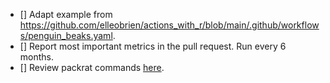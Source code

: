 * [] Adapt example from https://github.com/elleobrien/actions_with_r/blob/main/.github/workflows/penguin_beaks.yaml.  
* [] Report most important metrics in the pull request. Run every 6 months.  
* [] Review packrat commands [here](https://rstudio.github.io/packrat/commands.html).    

